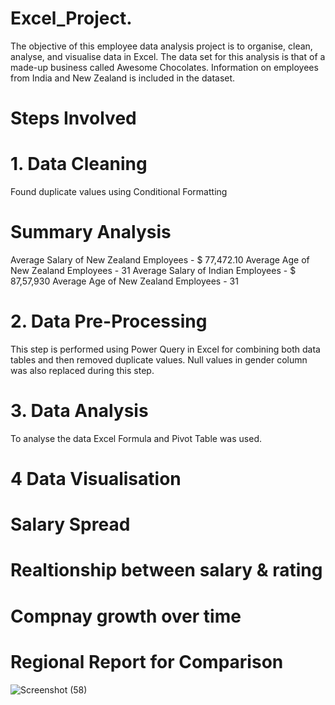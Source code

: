 # Excel_Project. 
The objective of this employee data analysis project is to organise, clean, analyse, and visualise data in Excel. The data set for this analysis is that of a made-up business called Awesome Chocolates. Information on employees from India and New Zealand is included in the dataset. 

# Steps Involved
# 1. Data Cleaning
Found duplicate values using Conditional Formatting
# Summary Analysis
 Average Salary of New Zealand Employees - $ 77,472.10
 Average Age of New Zealand Employees - 31
 Average Salary of Indian Employees - $ 87,57,930
 Average Age of New Zealand Employees - 31
 
# 2. Data Pre-Processing 
This step is performed using Power Query in Excel for combining both data tables and then removed duplicate values. Null values in gender column was also replaced during this step.  

# 3. Data Analysis
To analyse the data Excel Formula and Pivot Table was used.

# 4 Data Visualisation 
# Salary Spread 




# Realtionship between salary & rating





# Compnay growth over time





# Regional Report for Comparison 

![Screenshot (58)](https://github.com/KAMNA11/Excel_Project/assets/136696822/1e565c3f-14b5-4460-a3c9-6ed4ea47bbef)
